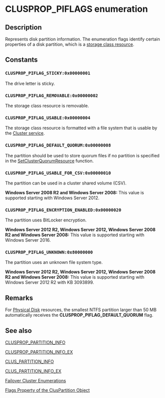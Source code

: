# CLUSPROP_PIFLAGS enumeration

## Description

Represents disk partition information. The enumeration flags identify certain properties of a disk partition,
which is a
[storage class resource](https://learn.microsoft.com/previous-versions/windows/desktop/mscs/s-gly).

## Constants

### `CLUSPROP_PIFLAG_STICKY:0x00000001`

The drive letter is sticky.

### `CLUSPROP_PIFLAG_REMOVABLE:0x00000002`

The storage class resource is removable.

### `CLUSPROP_PIFLAG_USABLE:0x00000004`

The storage class resource is formatted with a file system that is usable by the
[Cluster service](https://learn.microsoft.com/previous-versions/windows/desktop/mscs/cluster-service).

### `CLUSPROP_PIFLAG_DEFAULT_QUORUM:0x00000008`

The partition should be used to store quorum files if no partition is specified in the
[SetClusterQuorumResource](https://learn.microsoft.com/windows/desktop/api/clusapi/nf-clusapi-setclusterquorumresource) function.

### `CLUSPROP_PIFLAG_USABLE_FOR_CSV:0x00000010`

The partition can be used in a cluster shared volume (CSV).

**Windows Server 2008 R2 and Windows Server 2008:** This value is supported starting with Windows Server 2012.

### `CLUSPROP_PIFLAG_ENCRYPTION_ENABLED:0x00000020`

The partition uses BitLocker encryption.

**Windows Server 2012 R2, Windows Server 2012, Windows Server 2008 R2 and Windows Server 2008:** This value is supported starting with Windows Server 2016.

### `CLUSPROP_PIFLAG_UNKNOWN:0x80000000`

The partition uses an unknown file system type.

**Windows Server 2012 R2, Windows Server 2012, Windows Server 2008 R2 and Windows Server 2008:** This value is supported starting with Windows Server 2012 R2 with KB 3093899.

## Remarks

For [Physical Disk](https://learn.microsoft.com/previous-versions/windows/desktop/mscs/physical-disk) resources, the smallest NTFS partition
larger than 50 MB automatically receives the **CLUSPROP_PIFLAG_DEFAULT_QUORUM** flag.

## See also

[CLUSPROP_PARTITION_INFO](https://learn.microsoft.com/previous-versions/windows/desktop/api/clusapi/ns-clusapi-clusprop_partition_info)

[CLUSPROP_PARTITION_INFO_EX](https://learn.microsoft.com/previous-versions/windows/desktop/api/clusapi/ns-clusapi-clusprop_partition_info_ex)

[CLUS_PARTITION_INFO](https://learn.microsoft.com/previous-versions/windows/desktop/api/clusapi/ns-clusapi-clus_partition_info)

[CLUS_PARTITION_INFO_EX](https://learn.microsoft.com/previous-versions/windows/desktop/api/clusapi/ns-clusapi-clus_partition_info_ex)

[Failover Cluster Enumerations](https://learn.microsoft.com/previous-versions/windows/desktop/mscs/cluster-enumerations)

[Flags Property of the ClusPartition Object](https://learn.microsoft.com/previous-versions/windows/desktop/mscs/cluspartition-flags)
